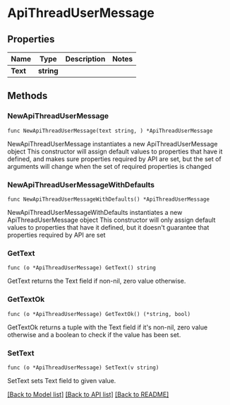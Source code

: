 # ApiThreadUserMessage

## Properties

Name | Type | Description | Notes
------------ | ------------- | ------------- | -------------
**Text** | **string** |  | 

## Methods

### NewApiThreadUserMessage

`func NewApiThreadUserMessage(text string, ) *ApiThreadUserMessage`

NewApiThreadUserMessage instantiates a new ApiThreadUserMessage object
This constructor will assign default values to properties that have it defined,
and makes sure properties required by API are set, but the set of arguments
will change when the set of required properties is changed

### NewApiThreadUserMessageWithDefaults

`func NewApiThreadUserMessageWithDefaults() *ApiThreadUserMessage`

NewApiThreadUserMessageWithDefaults instantiates a new ApiThreadUserMessage object
This constructor will only assign default values to properties that have it defined,
but it doesn't guarantee that properties required by API are set

### GetText

`func (o *ApiThreadUserMessage) GetText() string`

GetText returns the Text field if non-nil, zero value otherwise.

### GetTextOk

`func (o *ApiThreadUserMessage) GetTextOk() (*string, bool)`

GetTextOk returns a tuple with the Text field if it's non-nil, zero value otherwise
and a boolean to check if the value has been set.

### SetText

`func (o *ApiThreadUserMessage) SetText(v string)`

SetText sets Text field to given value.



[[Back to Model list]](../README.md#documentation-for-models) [[Back to API list]](../README.md#documentation-for-api-endpoints) [[Back to README]](../README.md)


